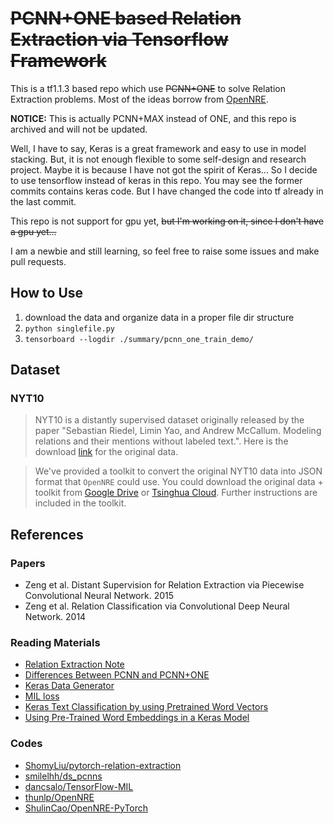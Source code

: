 # ~~PCNN+ONE based Relation Extraction via Tensorflow Framework~~

This is a tf1.1.3 based repo which use ~~PCNN+ONE~~ to solve Relation Extraction problems. Most of the ideas borrow from [OpenNRE](https://github.com/thunlp/OpenNRE).

**NOTICE:** This is actually PCNN+MAX instead of ONE, and this repo is archived and will not be updated.

Well, I have to say, Keras is a great framework and easy to use in model stacking. But, it is not enough flexible to some self-design and research project. Maybe it is because I have not got the spirit of Keras... So I decide to use tensorflow instead of keras in this repo. You may see the former commits contains keras  code. But I have changed the code into tf already in the last commit.

This repo is not support for gpu yet, ~~but I'm working on it, since I don't have a gpu yet...~~

I am a newbie and still learning, so feel free to raise some issues and make pull requests.

## How to Use

1. download the data and organize data in a proper file dir structure
2. `python singlefile.py`
3. `tensorboard --logdir ./summary/pcnn_one_train_demo/`

## Dataset

### NYT10

> NYT10 is a distantly supervised dataset originally released by the paper "Sebastian Riedel, Limin Yao, and Andrew McCallum. Modeling relations and their mentions without labeled text.". Here is the download [link](http://iesl.cs.umass.edu/riedel/ecml/) for the original data.

> We've provided a toolkit to convert the original NYT10 data into JSON format that `OpenNRE` could use. You could download the original data + toolkit from [Google Drive](https://drive.google.com/file/d/1eSGYObt-SRLccvYCsWaHx1ldurp9eDN_/view?usp=sharing) or [Tsinghua Cloud](https://cloud.tsinghua.edu.cn/f/11391e48b72749d8b60a/?dl=1). Further instructions are included in the toolkit.

## References

### Papers

- Zeng et al. Distant Supervision for Relation Extraction via Piecewise Convolutional Neural Network. 2015
- Zeng et al. Relation Classification via Convolutional Deep Neural Network. 2014

### Reading Materials

- [Relation Extraction Note](http://shomy.top/2018/02/28/relation-extraction/)
- [Differences Between PCNN and PCNN+ONE](https://github.com/ShomyLiu/pytorch-relation-extraction/issues/10)
- [Keras Data Generator](https://blog.csdn.net/m0_37477175/article/details/79716312)
- [MIL loss](https://github.com/keras-team/keras/issues/3415)
- [Keras Text Classification by using Pretrained Word Vectors](https://www.jianshu.com/p/7eed068ff353)
- [Using Pre-Trained Word Embeddings in a Keras Model](https://kiseliu.github.io/2016/08/03/using-pre-trained-word-embeddings-in-a-keras-model/)

### Codes

- [ShomyLiu/pytorch-relation-extraction](https://github.com/ShomyLiu/pytorch-relation-extraction)
- [smilelhh/ds_pcnns](https://github.com/smilelhh/ds_pcnns)
- [dancsalo/TensorFlow-MIL](https://github.com/dancsalo/TensorFlow-MIL)
- [thunlp/OpenNRE](https://github.com/thunlp/OpenNRE)
- [ShulinCao/OpenNRE-PyTorch](https://github.com/ShulinCao/OpenNRE-PyTorch)
